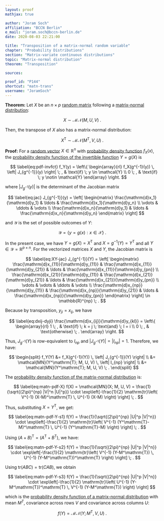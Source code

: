 ```yaml
---
layout: proof
mathjax: true

author: "Joram Soch"
affiliation: "BCCN Berlin"
e_mail: "joram.soch@bccn-berlin.de"
date: 2020-08-03 22:21:00

title: "Transposition of a matrix-normal random variable"
chapter: "Probability Distributions"
section: "Matrix-variate continuous distributions"
topic: "Matrix-normal distribution"
theorem: "Transposition"

sources:

proof_id: "P144"
shortcut: "matn-trans"
username: "JoramSoch"
---
```



**Theorem:** Let $X$ be an $n \times p$ [random matrix](/D/rmat) following a [matrix-normal distribution](/D/matn):

$$ \label{eq:matn}
X \sim \mathcal{MN}(M, U, V) \; .
$$

Then, the transpose of $X$ also has a matrix-normal distribution:

$$ \label{eq:matn-trans}
X^\mathrm{T} \sim \mathcal{MN}(M^\mathrm{T}, V, U) \; .
$$


**Proof:** For a [random vector](/P/rvec) $X \in \mathbb{R}^n$ with [probability density function](/D/pdf) $f_X(x)$, the [probability density function of the invertible function](/P/pdf-invfct) $Y = g(X)$ is

$$ \label{eq:pdf-invfct}
f_Y(y) = \left\{
\begin{array}{rl}
f_X(g^{-1}(y)) \, \left| J_{g^{-1}}(y) \right| \; , & \text{if} \; y \in \mathcal{Y} \\
0 \; , & \text{if} \; y \notin \mathcal{Y}
\end{array}
\right.
$$

where $\lvert J_{g^{-1}}(y) \rvert$ is the determinant of the Jacobian matrix

$$ \label{eq:jac}
J_{g^{-1}}(y) = \left[ \begin{matrix}
\frac{\mathrm{d}x_1}{\mathrm{d}y_1} & \ldots & \frac{\mathrm{d}x_1}{\mathrm{d}y_n} \\
\vdots & \ddots & \vdots \\
\frac{\mathrm{d}x_n}{\mathrm{d}y_1} & \ldots & \frac{\mathrm{d}x_n}{\mathrm{d}y_n}
\end{matrix} \right]
$$

and $\mathcal{Y}$ is the set of possible outcomes of $Y$:

$$ \label{eq:Y-range}
\mathcal{Y} = \left\lbrace y = g(x): x \in \mathcal{X} \right\rbrace \; .
$$

In the present case, we have $Y = g(X) = X^\mathrm{T}$ and $X = g^{-1}(Y) = Y^\mathrm{T}$ and all $Y \in \mathcal{Y} = \mathbb{R}^{p \times n}$. For the vectorized matrices $X$ and $Y$, the Jacobian matrix is

$$ \label{eq:XY-jac}
J_{g^{-1}}(Y) = \left[ \begin{matrix}
\frac{\mathrm{d}x_{11}}{\mathrm{d}y_{11}} & \frac{\mathrm{d}x_{11}}{\mathrm{d}y_{21}} & \ldots & \frac{\mathrm{d}x_{11}}{\mathrm{d}y_{pn}} \\
\frac{\mathrm{d}x_{21}}{\mathrm{d}y_{11}} & \frac{\mathrm{d}x_{21}}{\mathrm{d}y_{21}} & \ldots & \frac{\mathrm{d}x_{21}}{\mathrm{d}y_{pn}} \\
\vdots                                    & \vdots                                    & \ddots & \vdots                                    \\
\frac{\mathrm{d}x_{np}}{\mathrm{d}y_{11}} & \frac{\mathrm{d}x_{np}}{\mathrm{d}y_{21}} & \ldots & \frac{\mathrm{d}x_{np}}{\mathrm{d}y_{pn}}
\end{matrix} \right] \in \mathbb{R}^{np} \; .
$$

Because by transposition, $y_{ji} = x_{ij}$, we have

$$ \label{eq:dxij-dyji}
\frac{\mathrm{d}x_{ij}}{\mathrm{d}y_{kl}} = \left\{
\begin{array}{rl}
1 \; , & \text{if} \; k = j \; \text{and} \; l = i \\
0 \; , & \text{otherwise} \; .
\end{array}
\right.
$$

Thus, $J_{g^{-1}}(Y)$ is row-equivalent to $I_{np}$ and $\lvert J_{g^{-1}}(Y) \rvert = \lvert I_{np} \rvert = 1$. Therefore, we have:

$$
\begin{split}
   f_Y(Y)
&= f_X(g^{-1}(Y)) \, \left| J_{g^{-1}}(Y) \right| \\
&= \mathcal{MN}(Y^\mathrm{T}; M, U, V) \, \left| I_{np} \right| \\
&= \mathcal{MN}(Y^\mathrm{T}; M, U, V) \; .
\end{split}
$$

The [probability density function of the matrix-normal distribution](/P/matn-pdf) is:

$$ \label{eq:matn-pdf-X}
f(X) = \mathcal{MN}(X; M, U, V) = \frac{1}{\sqrt{(2\pi)^{np} |V|^n |U|^p}} \cdot \exp\left[-\frac{1}{2} \mathrm{tr}\left( V^{-1} (X-M)^\mathrm{T} \, U^{-1} (X-M) \right) \right] \; .
$$

Thus, substituting $X = Y^\mathrm{T}$, we get:

$$ \label{eq:matn-pdf-Y-s1}
f(Y) = \frac{1}{\sqrt{(2\pi)^{np} |U|^p |V|^n}} \cdot \exp\left[-\frac{1}{2} \mathrm{tr}\left( V^{-1} (Y^\mathrm{T}-M)^\mathrm{T} \, U^{-1} (Y^\mathrm{T}-M) \right) \right] \; .
$$

Using $(A+B)^\mathrm{T} = (A^\mathrm{T} + B^\mathrm{T})$, we have:

$$ \label{eq:matn-pdf-Y-s2}
f(Y) = \frac{1}{\sqrt{(2\pi)^{np} |U|^p |V|^n}} \cdot \exp\left[-\frac{1}{2} \mathrm{tr}\left( V^{-1} (Y-M^\mathrm{T}) \, U^{-1} (Y-M^\mathrm{T})^\mathrm{T} \right) \right] \; .
$$

Using $\mathrm{tr}(ABC) = \mathrm{tr}(CAB)$, we obtain

$$ \label{eq:matn-pdf-Y-s3}
f(Y) = \frac{1}{\sqrt{(2\pi)^{np} |U|^p |V|^n}} \cdot \exp\left[-\frac{1}{2} \mathrm{tr}\left( U^{-1} (Y-M^\mathrm{T})^\mathrm{T} \, V^{-1} (Y-M^\mathrm{T}) \right) \right]
$$

which is the [probability density function of a matrix-normal distribution](/P/matn-pdf) with mean $M^T$, covariance across rows $V$ and covariance across columns $U$:

$$ \label{eq:matn-pdf-Y-s4}
f(Y) = \mathcal{MN}(Y; M^\mathrm{T}, V, U) \; .
$$